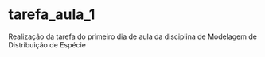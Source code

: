 # tarefa_aula_1
Realização da tarefa do primeiro dia de aula da disciplina de Modelagem de Distribuição de Espécie
